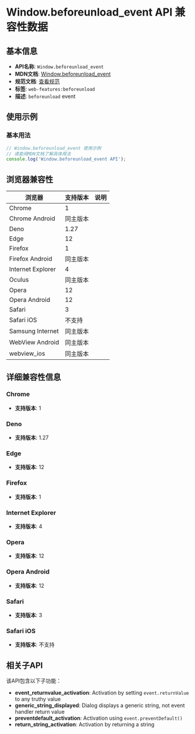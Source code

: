# Window.beforeunload_event API 兼容性数据

## 基本信息

- **API名称**: `Window.beforeunload_event`
- **MDN文档**: [Window.beforeunload_event](https://developer.mozilla.org/docs/Web/API/Window/beforeunload_event)
- **规范文档**: [查看规范](https://html.spec.whatwg.org/multipage/indices.html#event-beforeunload,https://html.spec.whatwg.org/multipage/webappapis.html#handler-window-onbeforeunload)
- **标签**: `web-features:beforeunload`
- **描述**: `beforeunload` event

## 使用示例

### 基本用法

```javascript
// Window.beforeunload_event 使用示例
// 请查阅MDN文档了解具体用法
console.log('Window.beforeunload_event API');
```

## 浏览器兼容性

| 浏览器 | 支持版本 | 说明 |
|--------|----------|------|
| Chrome | 1 |  |
| Chrome Android | 同主版本 |  |
| Deno | 1.27 |  |
| Edge | 12 |  |
| Firefox | 1 |  |
| Firefox Android | 同主版本 |  |
| Internet Explorer | 4 |  |
| Oculus | 同主版本 |  |
| Opera | 12 |  |
| Opera Android | 12 |  |
| Safari | 3 |  |
| Safari iOS | 不支持 |  |
| Samsung Internet | 同主版本 |  |
| WebView Android | 同主版本 |  |
| webview_ios | 同主版本 |  |

## 详细兼容性信息

### Chrome

- **支持版本**: 1

### Deno

- **支持版本**: 1.27

### Edge

- **支持版本**: 12

### Firefox

- **支持版本**: 1

### Internet Explorer

- **支持版本**: 4

### Opera

- **支持版本**: 12

### Opera Android

- **支持版本**: 12

### Safari

- **支持版本**: 3

### Safari iOS

- **支持版本**: 不支持

## 相关子API

该API包含以下子功能：

- **event_returnvalue_activation**: Activation by setting `event.returnValue` to any truthy value
- **generic_string_displayed**: Dialog displays a generic string, not event handler return value
- **preventdefault_activation**: Activation using `event.preventDefault()`
- **return_string_activation**: Activation by returning a string

